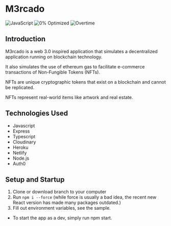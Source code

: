# M3rcado

![JavaScript](https://forthebadge.com/images/badges/made-with-javascript.svg) ![0% Optimized](https://forthebadge.com/images/badges/0-percent-optimized.svg) ![Overtime](https://forthebadge.com/images/badges/powered-by-overtime.svg)

## Introduction

M3rcado is a web 3.0 inspired application that simulates a decentralized application running on blockchain technology.

It also simulates the use of ethereum gas to facilitate e-commerce transactions of Non-Fungible Tokens (NFTs).

NFTs are unique cryptographic tokens that exist on a blockchain and cannot be replicated.

NFTs represent real-world items like artwork and real estate.

## Technologies Used

* Javascript
* Express
* Typescript
* Cloudinary
* Heroku
* Netlify
* Node.js
* Auth0

## Setup and Startup

1. Clone or download branch to your computer
2. Run `npm i --force` (while force is usually a bad idea, the recent new React version has made many packages outdated.)
3. Fill out environment variables, see the sample.

* To start the app as a dev, simply run npm start.
